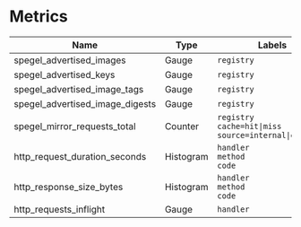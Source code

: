 # Metrics

| Name| Type | Labels |
| ---------- | ----------- | ----------- |
| spegel_advertised_images | Gauge | `registry` |
| spegel_advertised_keys | Gauge | `registry` |
| spegel_advertised_image_tags | Gauge | `registry` |
| spegel_advertised_image_digests | Gauge | `registry` |
| spegel_mirror_requests_total | Counter | `registry` <br/> `cache=hit\|miss` <br/> `source=internal\|external` |
| http_request_duration_seconds | Histogram | `handler` <br/> `method` <br/> `code` |
| http_response_size_bytes | Histogram | `handler` <br/> `method` <br/> `code` |
| http_requests_inflight | Gauge | `handler` |
